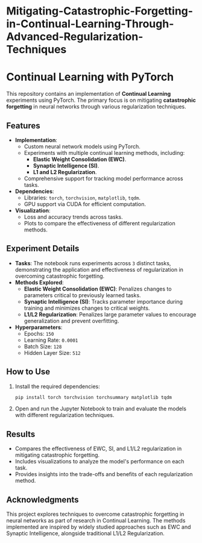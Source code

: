 # Mitigating-Catastrophic-Forgetting-in-Continual-Learning-Through-Advanced-Regularization-Techniques

# Continual Learning with PyTorch

This repository contains an implementation of **Continual Learning** experiments using PyTorch. The primary focus is on mitigating **catastrophic forgetting** in neural networks through various regularization techniques.

## Features

- **Implementation**:
  - Custom neural network models using PyTorch.
  - Experiments with multiple continual learning methods, including:
    - **Elastic Weight Consolidation (EWC)**.
    - **Synaptic Intelligence (SI)**.
    - **L1 and L2 Regularization**.
  - Comprehensive support for tracking model performance across tasks.
- **Dependencies**:
  - Libraries: `torch`, `torchvision`, `matplotlib`, `tqdm`.
  - GPU support via CUDA for efficient computation.
- **Visualization**:
  - Loss and accuracy trends across tasks.
  - Plots to compare the effectiveness of different regularization methods.

## Experiment Details

- **Tasks**: The notebook runs experiments across `3` distinct tasks, demonstrating the application and effectiveness of regularization in overcoming catastrophic forgetting.
- **Methods Explored**:
  - **Elastic Weight Consolidation (EWC)**: Penalizes changes to parameters critical to previously learned tasks.
  - **Synaptic Intelligence (SI)**: Tracks parameter importance during training and minimizes changes to critical weights.
  - **L1/L2 Regularization**: Penalizes large parameter values to encourage generalization and prevent overfitting.
- **Hyperparameters**:
  - Epochs: `150`
  - Learning Rate: `0.0001`
  - Batch Size: `128`
  - Hidden Layer Size: `512`

## How to Use

1. Install the required dependencies:
   ```bash
   pip install torch torchvision torchsummary matplotlib tqdm
2. Open and run the Jupyter Notebook to train and evaluate the models with different regularization techniques.

## Results
- Compares the effectiveness of EWC, SI, and L1/L2 regularization in mitigating catastrophic forgetting.
- Includes visualizations to analyze the model's performance on each task.
- Provides insights into the trade-offs and benefits of each regularization method.

## Acknowledgments
This project explores techniques to overcome catastrophic forgetting in neural networks as part of research in Continual Learning. The methods implemented are inspired by widely studied approaches such as EWC and Synaptic Intelligence, alongside traditional L1/L2 Regularization.









